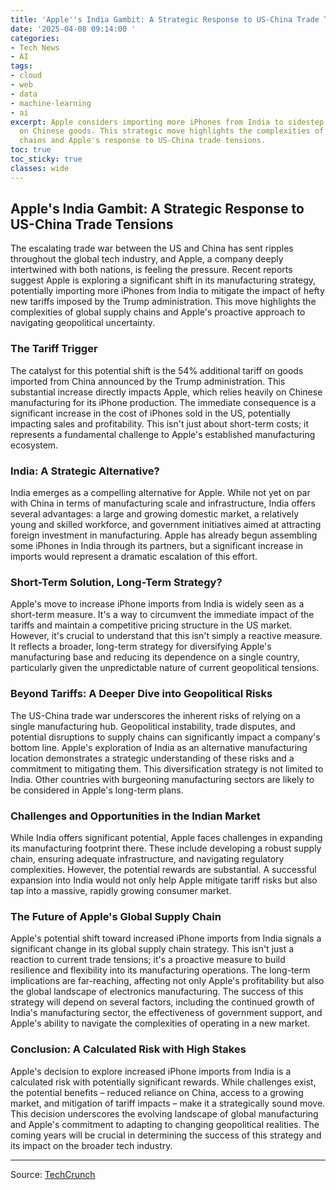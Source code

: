```yaml
---
title: 'Apple''s India Gambit: A Strategic Response to US-China Trade Tensions'
date: '2025-04-08 09:14:00 '
categories:
- Tech News
- AI
tags:
- cloud
- web
- data
- machine-learning
- ai
excerpt: Apple considers importing more iPhones from India to sidestep US tariffs
  on Chinese goods. This strategic move highlights the complexities of global supply
  chains and Apple's response to US-China trade tensions.
toc: true
toc_sticky: true
classes: wide
---
```


## Apple's India Gambit: A Strategic Response to US-China Trade Tensions

The escalating trade war between the US and China has sent ripples throughout the global tech industry, and Apple, a company deeply intertwined with both nations, is feeling the pressure.  Recent reports suggest Apple is exploring a significant shift in its manufacturing strategy, potentially importing more iPhones from India to mitigate the impact of hefty new tariffs imposed by the Trump administration. This move highlights the complexities of global supply chains and Apple's proactive approach to navigating geopolitical uncertainty.

### The Tariff Trigger

The catalyst for this potential shift is the 54% additional tariff on goods imported from China announced by the Trump administration.  This substantial increase directly impacts Apple, which relies heavily on Chinese manufacturing for its iPhone production.  The immediate consequence is a significant increase in the cost of iPhones sold in the US, potentially impacting sales and profitability.  This isn't just about short-term costs; it represents a fundamental challenge to Apple's established manufacturing ecosystem.

### India: A Strategic Alternative?

India emerges as a compelling alternative for Apple.  While not yet on par with China in terms of manufacturing scale and infrastructure, India offers several advantages: a large and growing domestic market, a relatively young and skilled workforce, and government initiatives aimed at attracting foreign investment in manufacturing.  Apple has already begun assembling some iPhones in India through its partners, but a significant increase in imports would represent a dramatic escalation of this effort.

### Short-Term Solution, Long-Term Strategy?

Apple's move to increase iPhone imports from India is widely seen as a short-term measure.  It's a way to circumvent the immediate impact of the tariffs and maintain a competitive pricing structure in the US market. However, it's crucial to understand that this isn't simply a reactive measure.  It reflects a broader, long-term strategy for diversifying Apple's manufacturing base and reducing its dependence on a single country, particularly given the unpredictable nature of current geopolitical tensions.

### Beyond Tariffs: A Deeper Dive into Geopolitical Risks

The US-China trade war underscores the inherent risks of relying on a single manufacturing hub.  Geopolitical instability, trade disputes, and potential disruptions to supply chains can significantly impact a company's bottom line.  Apple's exploration of India as an alternative manufacturing location demonstrates a strategic understanding of these risks and a commitment to mitigating them. This diversification strategy is not limited to India. Other countries with burgeoning manufacturing sectors are likely to be considered in Apple's long-term plans.

### Challenges and Opportunities in the Indian Market

While India offers significant potential, Apple faces challenges in expanding its manufacturing footprint there.  These include developing a robust supply chain, ensuring adequate infrastructure, and navigating regulatory complexities. However, the potential rewards are substantial.  A successful expansion into India would not only help Apple mitigate tariff risks but also tap into a massive, rapidly growing consumer market.

### The Future of Apple's Global Supply Chain

Apple's potential shift toward increased iPhone imports from India signals a significant change in its global supply chain strategy. This isn't just a reaction to current trade tensions; it's a proactive measure to build resilience and flexibility into its manufacturing operations.  The long-term implications are far-reaching, affecting not only Apple's profitability but also the global landscape of electronics manufacturing.  The success of this strategy will depend on several factors, including the continued growth of India's manufacturing sector, the effectiveness of government support, and Apple's ability to navigate the complexities of operating in a new market.

### Conclusion: A Calculated Risk with High Stakes

Apple's decision to explore increased iPhone imports from India is a calculated risk with potentially significant rewards.  While challenges exist, the potential benefits – reduced reliance on China, access to a growing market, and mitigation of tariff impacts – make it a strategically sound move.  This decision underscores the evolving landscape of global manufacturing and Apple's commitment to adapting to changing geopolitical realities.  The coming years will be crucial in determining the success of this strategy and its impact on the broader tech industry.


---

Source: [TechCrunch](https://techcrunch.com/2025/04/08/apple-might-import-more-iphones-from-india-to-side-step-china-tariffs/)